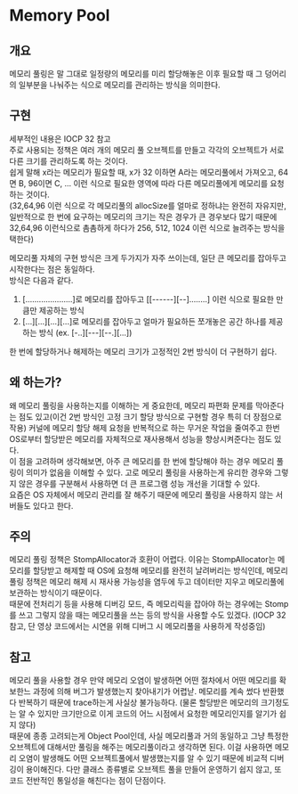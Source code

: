 # Memory Pool
## 개요
메모리 풀링은 말 그대로 일정량의 메모리를 미리 할당해놓은 이후 필요할 때 그 덩어리의 일부분을 나눠주는 식으로 메모리를 관리하는 방식을 의미한다.  

## 구현
세부적인 내용은 IOCP 32 참고  
주로 사용되는 정책은 여러 개의 메모리 풀 오브젝트를 만들고 각각의 오브젝트가 서로 다른 크기를 관리하도록 하는 것이다.  
쉽게 말해 x라는 메모리가 필요할 때, x가 32 이하면 A라는 메모리풀에서 가져오고, 64면 B, 96이면 C, ... 이런 식으로 필요한 영역에 따라 다른 메모리풀에게 메모리를 요청하는 것이다.  
(32,64,96 이런 식으로 각 메모리풀의 allocSize를 얼마로 정하냐는 완전히 자유지만, 일반적으로 한 번에 요구하는 메모리의 크기는 작은 경우가 큰 경우보다 많기 때문에 32,64,96 이런식으로 촘촘하게 하다가 256, 512, 1024 이런 식으로 늘려주는 방식을 택한다)  

메모리풀 자체의 구현 방식은 크게 두가지가 자주 쓰이는데, 일단 큰 메모리를 잡아두고 시작한다는 점은 동일하다.  
방식은 다음과 같다.  
1) [.....................]로 메모리를 잡아두고 [[------][--]........] 이런 식으로 필요한 만큼만 제공하는 방식
2) [...][...][...][...]로 메모리를 잡아두고 얼마가 필요하든 쪼개놓은 공간 하나를 제공하는 방식 (ex. [-..][---][--.][...])

한 번에 할당하거나 해제하는 메모리 크기가 고정적인 2번 방식이 더 구현하기 쉽다.  

## 왜 하는가?
왜 메모리 풀링을 사용하는지를 이해하는 게 중요한데, 메모리 파편화 문제를 막아준다는 점도 있고(이건 2번 방식인 고정 크기 할당 방식으로 구현할 경우 특히 더 장점으로 작용) 커널에 메모리 할당 해제 요청을 반복적으로 하는 무거운 작업을 줄여주고 한번 OS로부터 할당받은 메모리를 자체적으로 재사용해서 성능을 향상시켜준다는 점도 있다.  
이 점을 고려하며 생각해보면, 아주 큰 메모리를 한 번에 할당해야 하는 경우 메모리 풀링이 의미가 없음을 이해할 수 있다. 고로 메모리 풀링을 사용하는게 유리한 경우와 그렇지 않은 경우를 구분해서 사용하면 더 큰 프로그램 성능 개선을 기대할 수 있다.  
요즘은 OS 자체에서 메모리 관리를 잘 해주기 때문에 메모리 풀링을 사용하지 않는 서버들도 있다고 한다.

## 주의
메모리 풀링 정책은 StompAllocator과 호환이 어렵다. 이유는 StompAllocator는 메모리를 할당받고 해제할 때 OS에 요청해 메모리를 완전히 날려버리는 방식인데, 메모리 풀링 정책은 메모리 해제 시 재사용 가능성을 염두에 두고 데이터만 지우고 메모리풀에 보관하는 방식이기 때문이다.  
때문에 전처리기 등을 사용해 디버깅 모드, 즉 메모리릭을 잡아야 하는 경우에는 Stomp를 쓰고 그렇지 않을 때는 메모리풀을 쓰는 등의 방식을 사용할 수도 있겠다. (IOCP 32 참고, 단 영상 코드에서는 시연을 위해 디버그 시 메모리풀을 사용하게 작성중임)  

## 참고
메모리 풀을 사용할 경우 만약 메모리 오염이 발생하면 어떤 절차에서 어떤 메모리를 확보한느 과정에 의해 버그가 발생했는지 찾아내기가 어렵낟. 메모리를 계속 썼다 반환했다 반복하기 때문에 trace하는게 사실상 불가능하다. (물론 할당받은 메모리의 크기정도는 알 수 있지만 크기만으로 이게 코드의 어느 시점에서 요청한 메모리인지를 알기가 쉽지 않다)  
때문에 종종 고려되는게 Object Pool인데, 사실 메모리풀과 거의 동일하고 그냥 특정한 오브젝트에 대해서만 풀링을 해주는 메모리풀이라고 생각하면 된다. 이걸 사용하면 메모리 오염이 발생해도 어떤 오브젝트풀에서 발생했는지를 알 수 있기 때문에 비교적 디버깅이 용이해진다. 다만 클래스 종류별로 오브젝트 풀을 만들어 운영하기 쉽지 않고, 또 코드 전반적인 통일성을 해친다는 점이 단점이다.  
